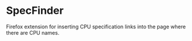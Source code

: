# SpecFinder
Firefox extension for inserting CPU specification links into the page where there are CPU names.
